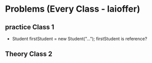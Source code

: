 # Problems (Every Class - laioffer)

## practice Class 1

+ Student firstStudent = new Student("...");					firstStudent is reference?

## Theory Class 2

